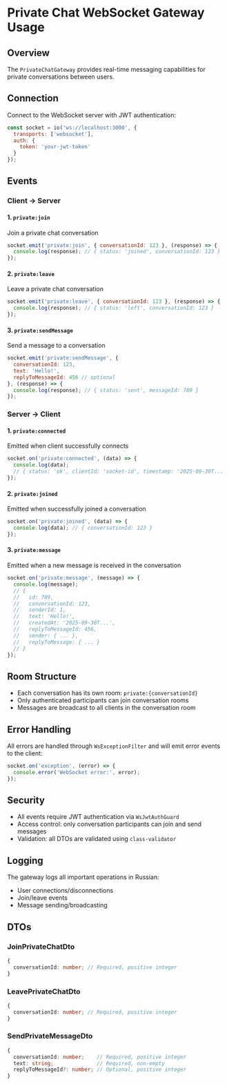 # Private Chat WebSocket Gateway Usage

## Overview
The `PrivateChatGateway` provides real-time messaging capabilities for private conversations between users.

## Connection
Connect to the WebSocket server with JWT authentication:
```javascript
const socket = io('ws://localhost:3000', {
  transports: ['websocket'],
  auth: {
    token: 'your-jwt-token'
  }
});
```

## Events

### Client → Server

#### 1. `private:join`
Join a private chat conversation
```javascript
socket.emit('private:join', { conversationId: 123 }, (response) => {
  console.log(response); // { status: 'joined', conversationId: 123 }
});
```

#### 2. `private:leave`
Leave a private chat conversation
```javascript
socket.emit('private:leave', { conversationId: 123 }, (response) => {
  console.log(response); // { status: 'left', conversationId: 123 }
});
```

#### 3. `private:sendMessage`
Send a message to a conversation
```javascript
socket.emit('private:sendMessage', {
  conversationId: 123,
  text: 'Hello!',
  replyToMessageId: 456 // optional
}, (response) => {
  console.log(response); // { status: 'sent', messageId: 789 }
});
```

### Server → Client

#### 1. `private:connected`
Emitted when client successfully connects
```javascript
socket.on('private:connected', (data) => {
  console.log(data); 
  // { status: 'ok', clientId: 'socket-id', timestamp: '2025-09-30T...' }
});
```

#### 2. `private:joined`
Emitted when successfully joined a conversation
```javascript
socket.on('private:joined', (data) => {
  console.log(data); // { conversationId: 123 }
});
```

#### 3. `private:message`
Emitted when a new message is received in the conversation
```javascript
socket.on('private:message', (message) => {
  console.log(message);
  // {
  //   id: 789,
  //   conversationId: 123,
  //   senderId: 1,
  //   text: 'Hello!',
  //   createdAt: '2025-09-30T...',
  //   replyToMessageId: 456,
  //   sender: { ... },
  //   replyToMessage: { ... }
  // }
});
```

## Room Structure
- Each conversation has its own room: `private:{conversationId}`
- Only authenticated participants can join conversation rooms
- Messages are broadcast to all clients in the conversation room

## Error Handling
All errors are handled through `WsExceptionFilter` and will emit error events to the client:
```javascript
socket.on('exception', (error) => {
  console.error('WebSocket error:', error);
});
```

## Security
- All events require JWT authentication via `WsJwtAuthGuard`
- Access control: only conversation participants can join and send messages
- Validation: all DTOs are validated using `class-validator`

## Logging
The gateway logs all important operations in Russian:
- User connections/disconnections
- Join/leave events
- Message sending/broadcasting

## DTOs

### JoinPrivateChatDto
```typescript
{
  conversationId: number; // Required, positive integer
}
```

### LeavePrivateChatDto
```typescript
{
  conversationId: number; // Required, positive integer
}
```

### SendPrivateMessageDto
```typescript
{
  conversationId: number;    // Required, positive integer
  text: string;              // Required, non-empty
  replyToMessageId?: number; // Optional, positive integer
}
```

